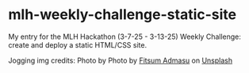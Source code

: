 # mlh-weekly-challenge-static-site
My entry for the MLH Hackathon (3-7-25 - 3-13-25) Weekly Challenge: create and deploy a static HTML/CSS site.


Jogging img credits: Photo by Photo by <a href="https://unsplash.com/@fitmasu?utm_content=creditCopyText&utm_medium=referral&utm_source=unsplash">Fitsum Admasu</a> on <a href="https://unsplash.com/photos/silhouette-of-three-women-running-on-grey-concrete-road-oGv9xIl7DkY?utm_content=creditCopyText&utm_medium=referral&utm_source=unsplash">Unsplash</a>
      
      